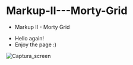 # Markup-II---Morty-Grid

- Markup II - Morty Grid

* Hello again!
* Enjoy the page :)

![Captura_screen](https://user-images.githubusercontent.com/113383293/192632456-99e02eda-c1dc-4426-8f2a-aa8887b39fe7.PNG)
